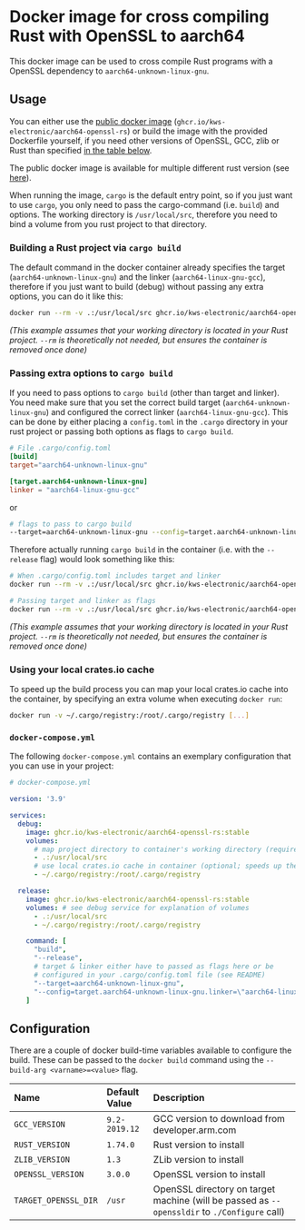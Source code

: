 # Docker image for cross compiling Rust with OpenSSL to aarch64

This docker image can be used to cross compile Rust programs with a OpenSSL dependency to `aarch64-unknown-linux-gnu`.

## Usage

You can either use the [public docker image](https://github.com/kws-electronic/docker-aarch64-openssl-rs/pkgs/container/aarch64-openssl-rs) (`ghcr.io/kws-electronic/aarch64-openssl-rs`) or build the image with the provided Dockerfile yourself, if you need other versions of OpenSSL, GCC, zlib or Rust than specified [in the table below](#configuration).

The public docker image is available for multiple different rust version (see [here](https://github.com/kws-electronic/docker-aarch64-openssl-rs/pkgs/container/aarch64-openssl-rs/versions?filters%5Bversion_type%5D=tagged)).

When running the image, `cargo` is the default entry point, so if you just want to use `cargo`, you only need to pass the cargo-command (i.e. `build`) and options. The working directory is `/usr/local/src`, therefore you need to bind a volume from you rust project to that directory.

### Building a Rust project via `cargo build`
The default command in the docker container already specifies the target (`aarch64-unknown-linux-gnu`) and the linker (`aarch64-linux-gnu-gcc`), therefore if you just want to build (debug) without passing any extra options, you can do it like this:
```sh
docker run --rm -v .:/usr/local/src ghcr.io/kws-electronic/aarch64-openssl-rs:stable
```
_(This example assumes that your working directory is located in your Rust project. `--rm` is theoretically not needed, but ensures the container is removed once done)_

### Passing extra options to `cargo build`
If you need to pass options to `cargo build` (other than target and linker). You need make sure that you set the correct build target (`aarch64-unknown-linux-gnu`) and configured the correct linker  (`aarch64-linux-gnu-gcc`). This can be done by either placing a `config.toml` in the `.cargo` directory in your rust project or passing both options as flags to `cargo build`.
```toml
# File .cargo/config.toml
[build]
target="aarch64-unknown-linux-gnu"

[target.aarch64-unknown-linux-gnu]
linker = "aarch64-linux-gnu-gcc"
```
or
```sh
# flags to pass to cargo build
--target=aarch64-unknown-linux-gnu --config=target.aarch64-unknown-linux-gnu.linker=\"aarch64-linux-gnu-gcc\"
```

Therefore actually running `cargo build` in the container (i.e. with the `--release` flag) would look something like this:
```sh
# When .cargo/config.toml includes target and linker
docker run --rm -v .:/usr/local/src ghcr.io/kws-electronic/aarch64-openssl-rs:stable build --release

# Passing target and linker as flags
docker run --rm -v .:/usr/local/src ghcr.io/kws-electronic/aarch64-openssl-rs:stable build --release --target=aarch64-unknown-linux-gnu --config=target.aarch64-unknown-linux-gnu.linker=\"aarch64-linux-gnu-gcc\"
```
_(This example assumes that your working directory is located in your Rust project. `--rm` is theoretically not needed, but ensures the container is removed once done)_

### Using your local crates.io cache
To speed up the build process you can map your local crates.io cache into the container, by specifying an extra volume when executing `docker run`:

```sh
docker run -v ~/.cargo/registry:/root/.cargo/registry [...]
```

### `docker-compose.yml`

The following `docker-compose.yml` contains an exemplary configuration that you can use in your project: 

```yml
# docker-compose.yml

version: '3.9'

services:
  debug:
    image: ghcr.io/kws-electronic/aarch64-openssl-rs:stable
    volumes:
      # map project directory to container's working directory (required)
      - .:/usr/local/src
      # use local crates.io cache in container (optional; speeds up the build for local development)
      - ~/.cargo/registry:/root/.cargo/registry

  release:
    image: ghcr.io/kws-electronic/aarch64-openssl-rs:stable
    volumes: # see debug service for explanation of volumes
      - .:/usr/local/src
      - ~/.cargo/registry:/root/.cargo/registry

    command: [
      "build",
      "--release",
      # target & linker either have to passed as flags here or be
      # configured in your .cargo/config.toml file (see README)
      "--target=aarch64-unknown-linux-gnu",
      "--config=target.aarch64-unknown-linux-gnu.linker=\"aarch64-linux-gnu-gcc\""
    ]
```

## Configuration

There are a couple of docker build-time variables available to configure the build. These can be passed to the `docker build` command using the `--build-arg <varname>=<value>` flag.

| Name                 | Default Value | Description                                                                                  |
| :------------------- | :------------ | :------------------------------------------------------------------------------------------- |
| `GCC_VERSION`        | `9.2-2019.12` | GCC version to download from developer.arm.com                                               |
| `RUST_VERSION`       | `1.74.0`      | Rust version to install                                                                      |
| `ZLIB_VERSION`       | `1.3`         | ZLib version to install                                                                      |
| `OPENSSL_VERSION`    | `3.0.0`       | OpenSSL version to install                                                                   |
| `TARGET_OPENSSL_DIR` | `/usr`        | OpenSSL directory on target machine (will be passed as `--openssldir` to `./Configure` call) |
